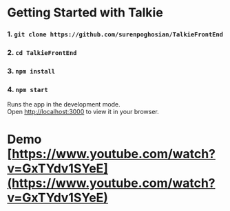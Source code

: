 # Getting Started with Talkie

### **1.** `git clone https://github.com/surenpoghosian/TalkieFrontEnd`
### **2.** `cd TalkieFrontEnd`
### **3.** `npm install`
### **4.** `npm start`

Runs the app in the development mode.\
Open [http://localhost:3000](http://localhost:3000) to view it in your browser.


# Demo [https://www.youtube.com/watch?v=GxTYdv1SYeE](https://www.youtube.com/watch?v=GxTYdv1SYeE)
